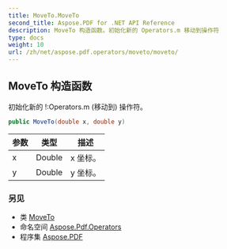 ```yaml
---
title: MoveTo.MoveTo
second_title: Aspose.PDF for .NET API Reference
description: MoveTo 构造函数。初始化新的 Operators.m 移动到操作符
type: docs
weight: 10
url: /zh/net/aspose.pdf.operators/moveto/moveto/
---
```

## MoveTo 构造函数

初始化新的 !:Operators.m (移动到) 操作符。

```csharp
public MoveTo(double x, double y)
```

| 参数 | 类型 | 描述 |
| --- | --- | --- |
| x | Double | x 坐标。 |
| y | Double | y 坐标。 |

### 另见

* 类 [MoveTo](../)
* 命名空间 [Aspose.Pdf.Operators](../../../aspose.pdf.operators/)
* 程序集 [Aspose.PDF](../../../)